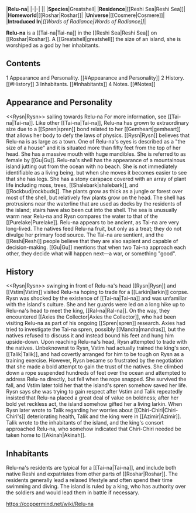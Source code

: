 |**Relu-na**|
|-|-|
||
|**Species**|Greatshell|
|**Residence**|[[Reshi Sea\|Reshi Sea]]|
|**Homeworld**|[[Roshar\|Roshar]]|
|**Universe**|[[Cosmere\|Cosmere]]|
|**Introduced In**|*[[Words of Radiance\|Words of Radiance]]*|

**Relu-na** is a [[Tai-na\|Tai-na]] in the [[Reshi Sea\|Reshi Sea]] on [[Roshar\|Roshar]]. A [[Greatshell\|greatshell]] the size of an island, she is worshiped as a god by her inhabitants.

## Contents

1 Appearance and Personality. [[#Appearance and Personality]] 
2 History. [[#History]] 
3 Inhabitants. [[#Inhabitants]] 
4 Notes. [[#Notes]] 


## Appearance and Personality
  <<Rysn\|Rysn>> sailing towards Relu-na
For more information, see [[Tai-na\|Tai-na]].
Like other [[Tai-na\|Tai-na]], Relu-na has grown to extraordinary size due to a [[Spren\|spren]] bond related to her [[Gemheart\|gemheart]] that allows her body to defy the laws of physics. [[Rysn\|Rysn]] believes that Relu-na is as large as a town. One of Relu-na's eyes is described as a "the size of a house" and it is situated more than fifty feet from the top of her head. She has a massive mouth with huge mandibles. She is referred to as female by [[Gu\|Gu]].
Relu-na's shell has the appearance of a mountainous island jutting out from the ocean with no beach. She is not immediately identifiable as a living being, but when she moves it becomes easier to see that she has legs. She has a stony carapace covered with an array of plant life including moss, trees, [[Shalebark\|shalebark]], and [[Rockbud\|rockbuds]]. The plants grow as thick as a jungle or forest over most of the shell, but relatively few plants grow on the head. The shell has protrusions near the waterline that are used as docks by the residents of the island; stairs have also been cut into the shell. The sea is unusually warm near Relu-na and Rysn compares the water to that of the [[Purelake\|Purelake]].
Relu-na appears to be ancient, as Tai-na are very long-lived. The natives feed Relu-na fruit, but only as a treat; they do not divulge her primary food source. The Tai-na are sentient, and the [[Reshi\|Reshi]] people believe that they are also sapient and capable of decision-making. [[Gu\|Gu]] mentions that when two Tai-na approach each other, they decide what will happen next—a war, or something "good".

## History
  <<Rysn\|Rysn>> swinging in front of Relu-na's head
[[Rysn\|Rysn]] and [[Vstim\|Vstim]] visited Relu-na hoping to trade for a [[Larkin\|larkin]] corpse. Rysn was shocked by the existence of [[Tai-na\|Tai-na]] and was unfamiliar with the island's culture. She and her guards were led on a long hike up to Relu-na's head to meet the king, [[Ral-na\|Ral-na]]. On the way, they encountered [[Axies the Collector\|Axies the Collector]], who had been visiting Relu-na as part of his ongoing [[Spren\|spren]] research. Axies had tried to investigate the Tai-na spren, possibly [[Mandra\|mandras]], but the natives refused to discuss it and instead bound his feet and hung him upside-down.
Upon reaching Relu-na's head, Rysn attempted to trade with the natives. Unbeknownst to Rysn, Vstim had actually trained the king's son, [[Talik\|Talik]], and had covertly arranged for him to be tough on Rysn as a training exercise. However, Rysn became so frustrated by the negotiation that she made a bold attempt to gain the trust of the natives. She climbed down a rope suspended hundreds of feet over the ocean and attempted to address Relu-na directly, but fell when the rope snapped. She survived the fall, and Vstim later told her that the island's spren somehow saved her life. Rysn says she was trying to gain respect after Vstim and Talik repeatedly insisted that Relu-na placed a great deal of value on boldness; after her bold yet reckless act, the island somehow gifted her a living larkin.
When Rysn later wrote to Talik regarding her worries about [[Chiri-Chiri\|Chiri-Chiri's]] deteriorating health, Talik and the king were in [[Azimir\|Azimir]]. Talik wrote to the inhabitants of the island, and the king's consort approached Relu-na, who somehow indicated that Chiri-Chiri needed be taken home to [[Akinah\|Akinah]].

## Inhabitants
Relu-na's residents are typical for a [[Tai-na\|Tai-na]], and include both native Reshi and expatriates from other parts of [[Roshar\|Roshar]]. The residents generally lead a relaxed lifestyle and often spend their time swimming and diving. The island is ruled by a king, who has authority over the soldiers and would lead them in battle if necessary.



https://coppermind.net/wiki/Relu-na